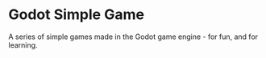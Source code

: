 # Godot Simple Game

A series of simple games made in the Godot game engine - for fun, and for learning.